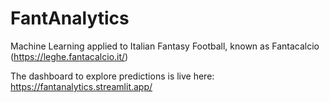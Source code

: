 # FantAnalytics
Machine Learning applied to Italian Fantasy Football, known as Fantacalcio (https://leghe.fantacalcio.it/)

The dashboard to explore predictions is live here: https://fantanalytics.streamlit.app/

